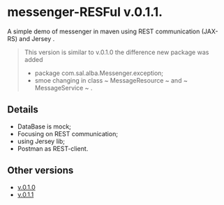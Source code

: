 # messenger-RESFul  v.0.1.1.
A simple demo of messenger in maven using REST communication (JAX-RS) and Jersey .

> This version is similar to v.0.1.0 the difference new package was added
> * package com.sal.alba.Messenger.exception;
> * smoe changing in class ~ MessageResource ~ and ~ MessageService ~ .

## Details ##

* DataBase is mock;
* Focusing on REST communication;
* using Jersey lib;
* Postman as REST-client.


## Other versions ##

* [v.0.1.0](https://github.com/SalAlba/messenger-RESFul)
* [v.0.1.1](https://github.com/SalAlba/messenger-RESFul-2/)
